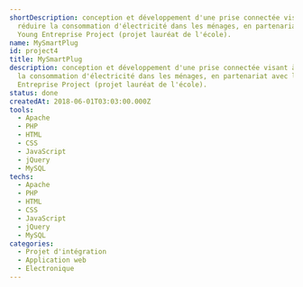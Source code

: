 ```yaml
---
shortDescription: conception et développement d'une prise connectée visant à
  réduire la consommation d'électricité dans les ménages, en partenariat avec le
  Young Entreprise Project (projet lauréat de l'école).
name: MySmartPlug
id: project4
title: MySmartPlug
description: conception et développement d'une prise connectée visant à réduire
  la consommation d'électricité dans les ménages, en partenariat avec le Young
  Entreprise Project (projet lauréat de l'école).
status: done
createdAt: 2018-06-01T03:03:00.000Z
tools:
  - Apache
  - PHP
  - HTML
  - CSS
  - JavaScript
  - jQuery
  - MySQL
techs:
  - Apache
  - PHP
  - HTML
  - CSS
  - JavaScript
  - jQuery
  - MySQL
categories:
  - Projet d'intégration
  - Application web
  - Electronique
---
```

